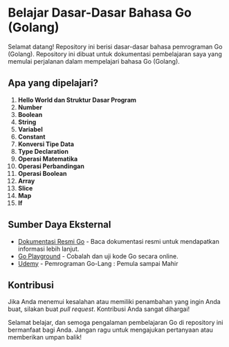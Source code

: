 # Belajar Dasar-Dasar Bahasa Go (Golang)

Selamat datang! Repository ini berisi dasar-dasar bahasa pemrograman Go (Golang). Repository ini dibuat untuk dokumentasi pembelajaran saya yang memulai perjalanan dalam mempelajari bahasa Go (Golang).

## Apa yang dipelajari?

1. **Hello World dan Struktur Dasar Program**
2. **Number**
3. **Boolean**
4. **String**
5. **Variabel**
6. **Constant**
7. **Konversi Tipe Data**
8. **Type Declaration**
9. **Operasi Matematika**
10. **Operasi Perbandingan**
11. **Operasi Boolean**
12. **Array**
13. **Slice**
14. **Map**
15. **If**

## Sumber Daya Eksternal

- [Dokumentasi Resmi Go](https://golang.org/doc/) - Baca dokumentasi resmi untuk mendapatkan informasi lebih lanjut.
- [Go Playground](https://play.golang.org/) - Cobalah dan uji kode Go secara online.
- [Udemy](https://www.udemy.com/course/pemrograman-go-lang-pemula-sampai-mahir/) - Pemrograman Go-Lang : Pemula sampai Mahir

## Kontribusi

Jika Anda menemui kesalahan atau memiliki penambahan yang ingin Anda buat, silakan buat _pull request_. Kontribusi Anda sangat dihargai!

Selamat belajar, dan semoga pengalaman pembelajaran Go di repository ini bermanfaat bagi Anda. Jangan ragu untuk mengajukan pertanyaan atau memberikan umpan balik!

